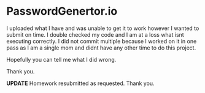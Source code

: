 # PasswordGenertor.io


I uploaded what I have and was unable to get it to work however I wanted to submit on time. I double checked my code and I am at a loss what isnt executing correctly. I did not commit multiple because I worked on it in one pass as I am a single mom and didnt have any other time to do this project.

Hopefully you can tell me what I did wrong. 

Thank you.


****UPDATE****
Homework resubmitted as requested. Thank you.
